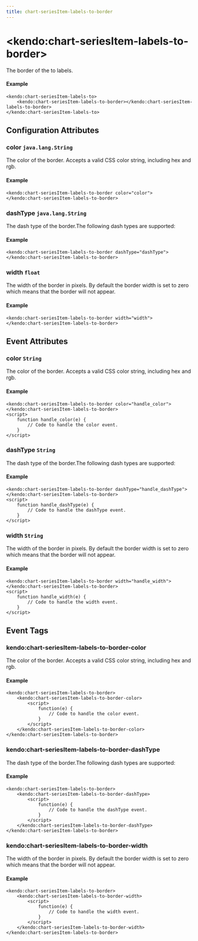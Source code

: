 ```yaml
---
title: chart-seriesItem-labels-to-border
---
```


# \<kendo:chart-seriesItem-labels-to-border\>

The border of the to labels.

#### Example
    <kendo:chart-seriesItem-labels-to>
        <kendo:chart-seriesItem-labels-to-border></kendo:chart-seriesItem-labels-to-border>
    </kendo:chart-seriesItem-labels-to>

## Configuration Attributes

### color `java.lang.String`

The color of the border. Accepts a valid CSS color string, including hex and rgb.

#### Example
    <kendo:chart-seriesItem-labels-to-border color="color">
    </kendo:chart-seriesItem-labels-to-border>

### dashType `java.lang.String`

The dash type of the border.The following dash types are supported:

#### Example
    <kendo:chart-seriesItem-labels-to-border dashType="dashType">
    </kendo:chart-seriesItem-labels-to-border>

### width `float`

The width of the border in pixels. By default the border width is set to zero which means that the border will not appear.

#### Example
    <kendo:chart-seriesItem-labels-to-border width="width">
    </kendo:chart-seriesItem-labels-to-border>


## Event Attributes

### color `String`

The color of the border. Accepts a valid CSS color string, including hex and rgb.


#### Example
    <kendo:chart-seriesItem-labels-to-border color="handle_color">
    </kendo:chart-seriesItem-labels-to-border>
    <script>
        function handle_color(e) {
            // Code to handle the color event.
        }
    </script>

### dashType `String`

The dash type of the border.The following dash types are supported:


#### Example
    <kendo:chart-seriesItem-labels-to-border dashType="handle_dashType">
    </kendo:chart-seriesItem-labels-to-border>
    <script>
        function handle_dashType(e) {
            // Code to handle the dashType event.
        }
    </script>

### width `String`

The width of the border in pixels. By default the border width is set to zero which means that the border will not appear.


#### Example
    <kendo:chart-seriesItem-labels-to-border width="handle_width">
    </kendo:chart-seriesItem-labels-to-border>
    <script>
        function handle_width(e) {
            // Code to handle the width event.
        }
    </script>

## Event Tags

### kendo:chart-seriesItem-labels-to-border-color

The color of the border. Accepts a valid CSS color string, including hex and rgb.


#### Example
    <kendo:chart-seriesItem-labels-to-border>
        <kendo:chart-seriesItem-labels-to-border-color>
            <script>
                function(e) {
                    // Code to handle the color event.
                }
            </script>
        </kendo:chart-seriesItem-labels-to-border-color>
    </kendo:chart-seriesItem-labels-to-border>

### kendo:chart-seriesItem-labels-to-border-dashType

The dash type of the border.The following dash types are supported:


#### Example
    <kendo:chart-seriesItem-labels-to-border>
        <kendo:chart-seriesItem-labels-to-border-dashType>
            <script>
                function(e) {
                    // Code to handle the dashType event.
                }
            </script>
        </kendo:chart-seriesItem-labels-to-border-dashType>
    </kendo:chart-seriesItem-labels-to-border>

### kendo:chart-seriesItem-labels-to-border-width

The width of the border in pixels. By default the border width is set to zero which means that the border will not appear.


#### Example
    <kendo:chart-seriesItem-labels-to-border>
        <kendo:chart-seriesItem-labels-to-border-width>
            <script>
                function(e) {
                    // Code to handle the width event.
                }
            </script>
        </kendo:chart-seriesItem-labels-to-border-width>
    </kendo:chart-seriesItem-labels-to-border>

